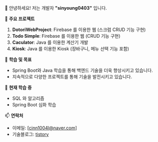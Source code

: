 👋 안녕하세요! 저는 개발자 **"sinyoung0403"** 입니다.


🚀 **주요 프로젝트**  
1. **DotoriWebProject**: Firebase 를 이용한 웹 (스크럼 CRUD 기능 구현)
2. **Todo Simple**: Firebase 를 이용한 웹 (CRUD 기능 구현)
3. **Caculator**: Java 를 이용한 계산기 개발
4. **Kiosk**: Java 를 이용한 Kiosk (장바구니, 메뉴 선택 기능 포함)

📝 **학습 및 목표**  
- Spring Boot와 Java 학습을 통해 백엔드 기술을 더욱 향상시키고 있습니다.  
- 지속적으로 다양한 프로젝트를 통해 기술을 발전시키고 있습니다.

🌱 **현재 학습 중**  
- SQL 와 알고리즘
- Spring Boot 심화 학습  

📫 **연락처**  
- 이메일: [cinn1004l@naver.com]  
- 기술블로그: [tistory](https://sintory-04.tistory.com/)
